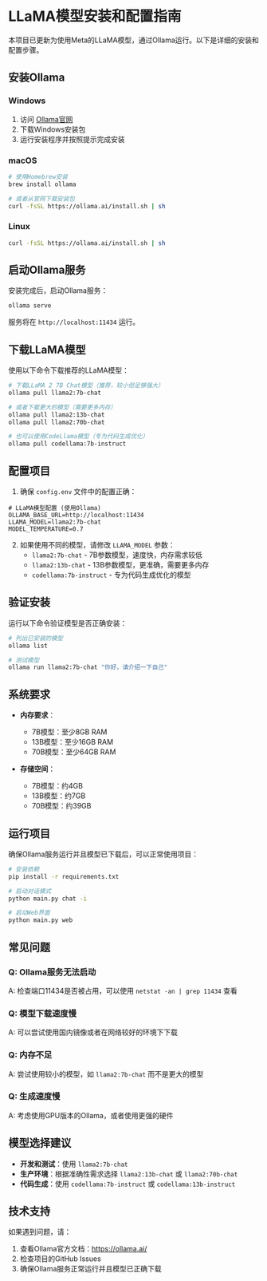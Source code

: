 # LLaMA模型安装和配置指南

本项目已更新为使用Meta的LLaMA模型，通过Ollama运行。以下是详细的安装和配置步骤。

## 安装Ollama

### Windows
1. 访问 [Ollama官网](https://ollama.ai/)
2. 下载Windows安装包
3. 运行安装程序并按照提示完成安装

### macOS
```bash
# 使用Homebrew安装
brew install ollama

# 或者从官网下载安装包
curl -fsSL https://ollama.ai/install.sh | sh
```

### Linux
```bash
curl -fsSL https://ollama.ai/install.sh | sh
```

## 启动Ollama服务

安装完成后，启动Ollama服务：

```bash
ollama serve
```

服务将在 `http://localhost:11434` 运行。

## 下载LLaMA模型

使用以下命令下载推荐的LLaMA模型：

```bash
# 下载LLaMA 2 7B Chat模型（推荐，较小但足够强大）
ollama pull llama2:7b-chat

# 或者下载更大的模型（需要更多内存）
ollama pull llama2:13b-chat
ollama pull llama2:70b-chat

# 也可以使用CodeLlama模型（专为代码生成优化）
ollama pull codellama:7b-instruct
```

## 配置项目

1. 确保 `config.env` 文件中的配置正确：
```env
# LLaMA模型配置 (使用Ollama)
OLLAMA_BASE_URL=http://localhost:11434
LLAMA_MODEL=llama2:7b-chat
MODEL_TEMPERATURE=0.7
```

2. 如果使用不同的模型，请修改 `LLAMA_MODEL` 参数：
   - `llama2:7b-chat` - 7B参数模型，速度快，内存需求较低
   - `llama2:13b-chat` - 13B参数模型，更准确，需要更多内存
   - `codellama:7b-instruct` - 专为代码生成优化的模型

## 验证安装

运行以下命令验证模型是否正确安装：

```bash
# 列出已安装的模型
ollama list

# 测试模型
ollama run llama2:7b-chat "你好，请介绍一下自己"
```

## 系统要求

- **内存要求**：
  - 7B模型：至少8GB RAM
  - 13B模型：至少16GB RAM
  - 70B模型：至少64GB RAM

- **存储空间**：
  - 7B模型：约4GB
  - 13B模型：约7GB
  - 70B模型：约39GB

## 运行项目

确保Ollama服务运行并且模型已下载后，可以正常使用项目：

```bash
# 安装依赖
pip install -r requirements.txt

# 启动对话模式
python main.py chat -i

# 启动Web界面
python main.py web
```

## 常见问题

### Q: Ollama服务无法启动
A: 检查端口11434是否被占用，可以使用 `netstat -an | grep 11434` 查看

### Q: 模型下载速度慢
A: 可以尝试使用国内镜像或者在网络较好的环境下下载

### Q: 内存不足
A: 尝试使用较小的模型，如 `llama2:7b-chat` 而不是更大的模型

### Q: 生成速度慢
A: 考虑使用GPU版本的Ollama，或者使用更强的硬件

## 模型选择建议

- **开发和测试**：使用 `llama2:7b-chat`
- **生产环境**：根据准确性需求选择 `llama2:13b-chat` 或 `llama2:70b-chat`
- **代码生成**：使用 `codellama:7b-instruct` 或 `codellama:13b-instruct`

## 技术支持

如果遇到问题，请：
1. 查看Ollama官方文档：https://ollama.ai/
2. 检查项目的GitHub Issues
3. 确保Ollama服务正常运行并且模型已正确下载 